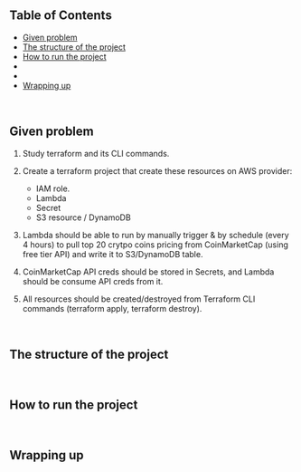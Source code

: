 


<br>

## Table of Contents
- [Given problem](#given-problem)
- [The structure of the project](#the-structure-of-the-project)
- [How to run the project](#how-to-run-the-project)
- []()
- []()
- [Wrapping up](#wrapping-up)


<br>

## Given problem

1. Study terraform and its CLI commands.
2. Create a terraform project that create these resources on AWS provider:

    - IAM role.
    - Lambda
    - Secret
    - S3 resource / DynamoDB

3. Lambda should be able to run by manually trigger & by schedule (every 4 hours) to pull top 20 crytpo coins pricing from CoinMarketCap (using free tier API) and write it to S3/DynamoDB table.
4. CoinMarketCap API creds should be stored in Secrets, and Lambda should be consume API creds from it.
5. All resources should be created/destroyed from Terraform CLI commands (terraform apply, terraform destroy).


<br>

## The structure of the project




<br>

## How to run the project




<br>

## Wrapping up



